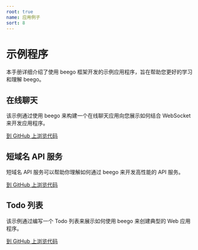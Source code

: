 ```yaml
---
root: true
name: 应用例子
sort: 8
---
```


# 示例程序
本手册详细介绍了使用 beego 框架开发的示例应用程序，旨在帮助您更好的学习和理解 beego。

## 在线聊天
该示例通过使用 beego 来构建一个在线聊天应用向您展示如何结合 WebSocket 来开发应用程序。

[到 GitHub 上浏览代码](https://github.com/beego/samples/tree/master/WebIM)

## 短域名 API 服务
短域名 API 服务可以帮助你理解如何通过 beego 来开发高性能的 API 服务。

[到 GitHub 上浏览代码](https://github.com/beego/samples/tree/master/shorturl)

## Todo 列表
该示例通过编写一个 Todo 列表来展示如何使用 beego 来创建典型的 Web 应用程序。

[到 GitHub 上浏览代码](https://github.com/beego/samples/tree/master/todo)
